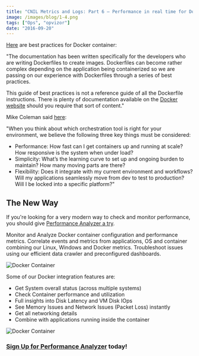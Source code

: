 ```yaml
---
title: "CNIL Metrics and Logs: Part 6 – Performance in real time for Docker Container"
image: /images/blog/1-4.png
tags: ["Ops", "opvizor"]
date: "2016-09-20"
---
```


[Here](http://docs.projectatomic.io/container-best-practices/) are best practices for Docker container:

"The documentation has been written specifically for the developers who are writing Dockerfiles to create images. Dockerfiles can become rather complex depending on the application being containerized so we are passing on our experience with Dockerfiles through a series of best practices.

This guide of best practices is not a reference guide of all the Dockerfile instructions. There is plenty of documentation available on the [Docker website](https://www.docker.com/) should you require that sort of content."

Mike Coleman said [here](https://blog.docker.com/2016/03/swarmweek-docker-swarm-exceeds-kubernetes-scale/):

"When you think about which orchestration tool is right for your environment, we believe the following three key things must be considered:

- Performance: How fast can I get containers up and running at scale? How responsive is the system when under load?
- Simplicity: What’s the learning curve to set up and ongoing burden to maintain? How many moving parts are there?
- Flexibility: Does it integrate with my current environment and workflows? Will my applications seamlessly move from dev to test to production? Will I be locked into a specific platform?"

## The New Way

If you're looking for a very modern way to check and monitor performance, you should give [Performance Analyzer a try](http://try.opvizor.com/perfanalyzer/). 

Monitor and Analyze Docker container configuration and performance metrics. Correlate events and metrics from applications, OS and container combining our Linux, Windows and Docker metrics. Troubleshoot issues using our efficient data crawler and preconfigured dashboards.

![Docker Container](/images/blog/1-4.png)

Some of our Docker integration features are:

- Get System overall status (across multiple systems)
- Check Container performance and utilization
- Full insights into Disk Latency and VM Disk IOps
- See Memory Issues and Network Issues (Packet Loss) instantly
- Get all networking details
- Combine with applications running inside the container

![Docker Container](/images/blog/2-4.png)

### [Sign Up for Performance Analyzer](http://try.opvizor.com/perfanalyzer/) today!
